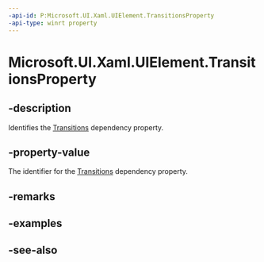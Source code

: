 ```yaml
---
-api-id: P:Microsoft.UI.Xaml.UIElement.TransitionsProperty
-api-type: winrt property
---
```


<!-- Property syntax
public Microsoft.UI.Xaml.DependencyProperty TransitionsProperty { get; }
-->

# Microsoft.UI.Xaml.UIElement.TransitionsProperty

## -description

Identifies the [Transitions](uielement_transitions.md) dependency property.

## -property-value

The identifier for the [Transitions](uielement_transitions.md) dependency property.

## -remarks

## -examples

## -see-also
